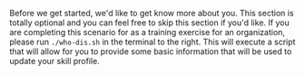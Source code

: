 Before we get started, we'd like to get know more about you. This section is totally optional and you can feel free to skip this section if you'd like. If you are completing this scenario for as a training exercise for an organization, please run `./who-dis.sh` in the terminal to the right. This will execute a script that will allow for you to provide some basic information that will be used to update your skill profile.
